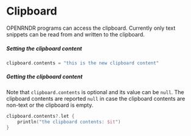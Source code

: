 # Clipboard

OPENRNDR programs can access the clipboard. Currently only text snippets can be read from and written to the clipboard.

##### Setting the clipboard content

```kotlin
clipboard.contents = "this is the new clipboard content"
```

##### Getting the clipboard content

Note that `clipboard.contents` is optional and its value can be `null`. The clipboard contents are reported `null` in case the clipboard contents are non-text or the clipboard is empty.

```kotlin
clipboard.contents?.let {
    println("the clipboard contents: $it")
}
```